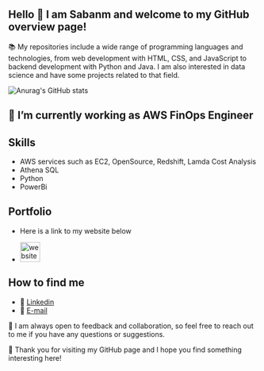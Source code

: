 ## Hello 👋 I am Sabanm and welcome to my GitHub overview page!

📚 My repositories include a wide range of programming languages and technologies, from web development with HTML, CSS, and JavaScript to backend development with Python and Java. I am also interested in data science and have some projects related to that field.

![Anurag's GitHub stats](https://github-readme-stats.vercel.app/api?username=Sabanm99&hide=contribs,prs)

## 🔭 I’m currently working as AWS FinOps Engineer

## Skills
- AWS services such as EC2, OpenSource, Redshift, Lamda Cost Analysis 
- Athena SQL
- Python
- PowerBi

## Portfolio
- Here is a link to my website below 

- [<img src='https://cdn.jsdelivr.net/npm/simple-icons@3.0.1/icons/icloud.svg' alt='website' height='40'>](https://sabanm99.github.io/Portfolio/)  

## How to find me 
-  📌 [Linkedin](https://www.linkedin.com/in/sabanm-akter/)
-  💌 [E-mail](mailto:sabanmakter99@gmail.com)

💬 I am always open to feedback and collaboration, so feel free to reach out to me if you have any questions or suggestions.

🙏 Thank you for visiting my GitHub page and I hope you find something interesting here!








